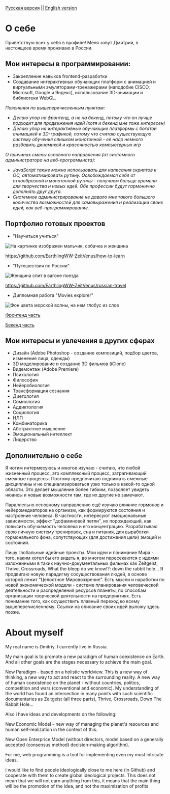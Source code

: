 [Русская версия](#%D0%BE-%D1%81%D0%B5%D0%B1%D0%B5) || [English version](#about-myself)
# О себе
Приветствую всех у себя в профиле!
Меня зовут Дмитрий, в настоящеев время проживаю в России.
## Мои интересы в программировании:
* Закрепление навыков frontend-разработки
* Создавание интерактивных обучающих платформ с анимацией и виртуальными эмуляторами-тренажерами (наподобие CISCO, Microsoft, Google и Яндекс), использование 3D-анимации и библиотеки WebGL.

_Пояснения по вышеперечисленным пунктам:_
+ _Делаю упор на фронтенд, а не на бекенд, потому что он лучше подходит для продвижения идей (хотя и бекенд мне тоже интересен)_
+ _Делаю упор на интерактивные обучающие платформы с богатой анимацией и 3D-графикой, потому что считаю существующую систему обучения слишком монотонной - её надо немного разбавить динамикой и красочностью компьютерных игр_

_О причинах смены основного направления (от системного администратора на веб-программиста):_
+ _JavaScript также можно использовать для написания скриптов к ОС, автоматизировать рутину. Освобождаемся себя от отнообразной и монотонной рутины - получаем больще времени для творчества и новых идей. Обе профессии будут гармонично дополнять друг друга._
+ _Системное администрирование не давало мне такого большого количества возможностей для самовыражения и реализации своих идей, как веб-программирование._
## Портфолио готовых проектов
* "Научиться учиться"

![На картинке изображен мальчик, собачка и женщина](https://github.com/EarthlingWW-ZeitVenus/EarthlingWW-ZeitVenus/assets/63965086/1dfe1bfa-cf51-4983-89b2-64cc7b0357e0)

https://github.com/EarthlingWW-ZeitVenus/how-to-learn
* "Путешествия по России"

![Женщина спит в вагоне поезда](https://github.com/EarthlingWW-ZeitVenus/EarthlingWW-ZeitVenus/assets/63965086/d5c11137-3de5-4a82-85a1-b92d3bf0df28)

https://github.com/EarthlingWW-ZeitVenus/russian-travel
* Дипломная работа "Movies explorer"

![Фон цвета морской волны, на нем глобус из слов](https://github.com/EarthlingWW-ZeitVenus/EarthlingWW-ZeitVenus/assets/63965086/cce6e39a-d5cb-4156-81a3-291f878f4bb2)

[Фронтенд часть](https://github.com/EarthlingWW-ZeitVenus/movies-explorer-frontend)

[Бекенд часть](https://github.com/EarthlingWW-ZeitVenus/movies-explorer-api)
## Мои интересы и увлечения в других сферах
- Дизайн (Adobe Photoshop - создание композиций, подбор цветов, изменение лица, одежды)
- 3D моделирование и создание 3D фильмов (iClone)
- Видемонтаж (Adobe Premiere)
- Психология
- Философия
- Нейеробиология
- Трансформация сознания
- Диетология
- Сомнология
- Аддиктология
- Социология
- НЛП
- Комбинаторика
- Абстрактное мышление
- Эмоциональный интеллект
- Лидерство
## Дополнительно о себе
Я ногим интермесуюсь и многое изучаю - считаю, что любой жизненный процесс, это комплексный процесс, затрагивающий смежные процессы. Поэтому предпочитаю поднимать смежные дисциплины и не специализироваться узко только в какой-то одной области. Это делает мышление более гибким, позволяет увидеть нюансы и новые возможности там, где их другие не замечают.

Параллельно основному направлению ещё изучаю влияние гормонов и нейеромедиаторов на организм, как формируются состояния и настроение человека. В частности, интересуют эмоциональные зависимости, эффект "дофаминовой петли", их порождающий, как повысить обучаемость человека и его концентрацию. Разрабатываю свою личную систему тренировок, сна и питания, для выработки гормонального фона, сопутствующих (для достижения цели) эмоций и состояний.

Пишу глобальные идейные проекты. Мои идеи и понимание Мира - того, каким хотел бы его видеть я, во многом пересекаются с идеями изложенными в таких научно-документальных фильмах как Zeitgeist, Thrive, Crossroads, What the bleep do we know!?: down the rabbit hole... Я продвигаю новую парадигму сосуществования людей, в основе которой лежит "Целостное Мировоззрение". Есть мысли и наработки по новой экономической модели - системе планирования человеческой деятельности и распределения ресурсов планеты, по способам организации творческой деятельности на предприятиях. Есть понимание того, как осуществить плавный переход ко всему вышеперечисленному. Ссылки на описание своих идей выложу здесь позже.

# About myself
My real name is Dmitriy. I currently live in Russia.

My main goal is to promote a new paradigm of human coexistence on Earth. And all other goals are the stages necessary to achieve the main goal.

New Paradigm - based on a holistic worldview. This is a new way of thinking, a new way to act and react to the surrounding reality. A new way of human coexistence on the planet - without countries, politics, competition and wars (conventional and economic). My understanding of the world has found an intersection in many points with such scientific documentaries as Zeitgeist (all three parts), Thrive, Crossroads, Down The Rabbit Hole...

Also i have ideas and developments on the following:

New Economic Model - new way of managing the planet's resources and human self-realization in the context of this.

New Open Enterprice Model (without directors, model based on a generally accepted (consensus method) decision-making algorithm).

For me, web programming is a tool for implementing even my most intricate ideas.

I would like to find people ideologically close to me here (in Github) and cooperate with them to create global ideological projects.
This does not mean that we will not earn anything from this, it means that the main thing will be the promotion of the idea, and not the maximization of profits
